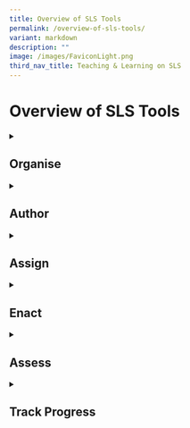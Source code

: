 ```yaml
---
title: Overview of SLS Tools
permalink: /overview-of-sls-tools/
variant: markdown
description: ""
image: /images/FaviconLight.png
third_nav_title: Teaching & Learning on SLS
---
```

<h1>Overview of SLS Tools</h1>
<details>
<summary><h2>Organise</h2></summary>
<a target="_blank" href="/files/Marcomms/Feature%20Highlights/setupdepartmentflows.pdf">
<img style="width: 10%; display: inline;" src="/images/Icons/pencilo.svg"></a>
<a target="_blank" href="/files/Marcomms/Feature%20Highlights/setupdepartmentflows.pdf">
<img style="width: 10%; display: inline;" src="/images/Icons/setting.svg"></a>
<a target="_blank" href="/files/Marcomms/Feature%20Highlights/setupdepartmentflows.pdf">
<img style="width: 10%; display: inline;" src="/images/Icons/learningoutcome.svg"></a>
<a target="_blank" href="/files/Marcomms/Feature%20Highlights/setupdepartmentflows.pdf">
<img style="width: 10%; display: inline;" src="/images/Icons/courseplan32.svg"></a>
<a target="_blank" href="/files/Marcomms/Feature%20Highlights/setupdepartmentflows.pdf">
<img style="width: 10%; display: inline;" src="/images/Icons/Search24.svg"></a>
<a target="_blank" href="/files/Marcomms/Feature%20Highlights/setupdepartmentflows.pdf">
<img style="width: 10%; display: inline;" src="/images/Icons/FolderFilled32.svg"></a>
</details>
<details>
<summary><h2>Author</h2></summary>
</details>
<details>
<summary><h2>Assign</h2></summary>
</details>
<details>
<summary><h2>Enact</h2></summary>
</details>
<details>
<summary><h2>Assess</h2></summary>
</details>
<details>
<summary><h2>Track Progress</h2></summary>
</details>